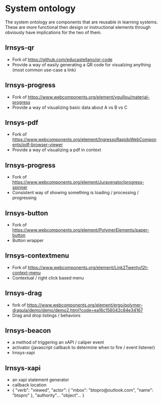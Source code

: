 # System ontology
The system ontology are components that are reusable in learning systems. These are more functional then design or instructional elements through obviously have implications for the two of them.
## lrnsys-qr
- Fork of https://github.com/educastellano/qr-code
- Provide a way of easily generating a QR code for visualzing anything (most common use-case a link)
## lrnsys-progress
- Fork of https://www.webcomponents.org/element/vguillou/material-progress
- Provide a way of visualizing basic data about A vs B vs C
## lrnsys-pdf
- Fork of https://www.webcomponents.org/element/IngressoRapidoWebComponents/pdf-browser-viewer
- Provide a way of visualizing a pdf in context
## lrnsys-progress
- Fork of https://www.webcomponents.org/element/Juravenator/progress-spinner
- Consistent way of showing something is loading / processing / progressing
## lrnsys-button
- Fork of https://www.webcomponents.org/element/PolymerElements/paper-button
- Button wrapper
## lrnsys-contextmenu
- Fork of https://www.webcomponents.org/element/Link2Twenty/l2t-context-menu
- Contextual / right click based menu
## lrnsys-drag
- fork of https://www.webcomponents.org/element/ergo/polymer-dragula/demo/demo/demo2.html?code=ea16c156042c84e34167
- Drag and drop listings / behaviors
## lrnsys-beacon
- a method of triggering an xAPI / caliper event
- activator (javascript callback to determine when to fire / event listener)
- lrnsys-xapi
## lrnsys-xapi
- an xapi statement generator
- callback location
- <lrn-xapi callback="whatever.com/xapi">
	{
		"verb": "viewed",
		"actor": {
			"mbox": "btopro@outlook.com",
			"name": "btopro"
		},
		"authority"...
		"object"...
	}
  </lrn-xapi>

